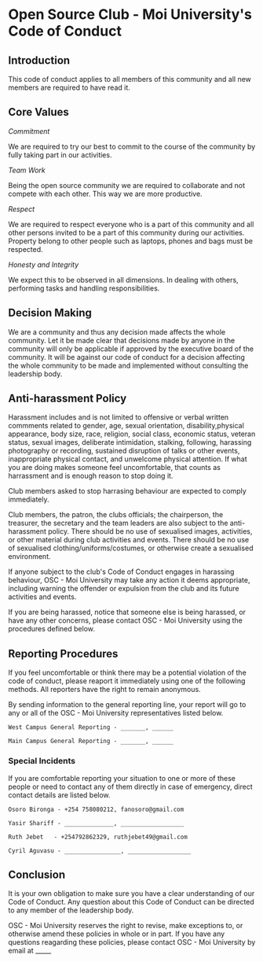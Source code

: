 # Open Source Club - Moi University's Code of Conduct

## Introduction

This code of conduct applies to all members of this community and all new members are required to have read it.

## Core Values

_Commitment_ 

We are required to try our best to commit to the course of the community by fully taking part in our activities.

_Team Work_

Being the open source community we are required to collaborate and not compete with each other. This way we are more productive.

_Respect_

We are required to respect everyone who is a part of this community and all other persons invited to be a part of this community during our activities. Property belong to other people such as laptops, phones and bags must be respected.

_Honesty and Integrity_

We expect this to be observed in all dimensions. In dealing with others, performing tasks and handling responsibilities.

## Decision Making

We are a community and thus any decision made affects the whole community. Let it be made clear that decisions made by anyone in the community will only be applicable if approved by the executive board of the community. It will be against our code of conduct for a decision affecting the whole community to be made and implemented without consulting the leadership body.

## Anti-harassment Policy

Harassment includes and is not limited to offensive or verbal written commments related to gender, age, 
sexual orientation, disability,physical appearance, body size, race, religion, social class, economic status, 
veteran status, sexual images, deliberate intimidation, stalking, following, harassing photography or recording, 
sustained disruption of talks or other events, inappropriate physical contact, and unwelcome physical attention. 
If what you are doing makes someone feel uncomfortable, that counts as harrassment and is enough reason to stop doing it.

Club members asked to stop harrasing behaviour are expected to comply immediately.

Club members, the patron, the clubs officials; the chairperson, the treasurer, the secretary and the team leaders 
are also subject to the anti-harassment policy. There should be no use of sexualised images, activities, or other 
material during club activities and events. There should be no use of sexualised clothing/uniforms/costumes, or 
otherwise create a sexualised environment.

If anyone subject to the club's Code of Conduct engages in harassing behaviour, OSC - Moi University may take any 
action it deems appropriate, including warning the offender or expulsion from the club and its future activities and events.

If you are being harassed, notice that someone else is being harassed, or have any other concerns, please contact 
OSC - Moi University using the procedures defined below.

## Reporting Procedures

If you feel uncomfortable or think there may be a potential violation of the code of conduct, please reaport it immediately using one of the following methods. All reporters have the right to remain anonymous.

By sending information to the general reporting line, your report will go to any or all of the OSC - Moi University representatives listed below.

	West Campus General Reporting - _______, ______

	Main Campus General Reporting - _______, ______


### Special Incidents

If you are comfortable reporting your situation to one or more of these people or need to contact any of them directly in case of emergency, direct contact details are listed below.

	Osoro Bironga - +254 758080212, fanosoro@gmail.com
	
	Yasir Shariff - ______________, __________________

	Ruth Jebet   - +254792862329, ruthjebet49@gmail.com
	
	Cyril Aguvasu - ________________, __________________

## Conclusion

It is your own obligation to make sure you have a clear understanding of our Code of Conduct. Any question about this Code of Conduct can be directed to any member of the leadership body.

OSC - Moi University reserves the right to revise, make exceptions to, or otherwise amend these policies in whole or in part. If you have any questions reagarding these policies, please contact OSC - Moi University by email at _____
